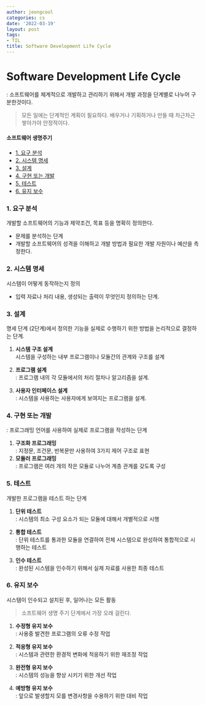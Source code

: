```yaml
---
author: jeongcool
categories: cs
date: '2022-03-19'
layout: post
tags:
- TIL
title: Software Development Life Cycle
---
```


# Software Development Life Cycle
: 소프트웨어를 체계적으로 개발하고 관리하기 위해서 개발 과정을 단계별로 나누어 구분한것이다.
> 모든 일에는 단계적인 계획이 필요하다. 배우거나 기획하거나 만들 때 차근차근 쌓아가야 안정적이다.


#### 소프트웨어 생명주기
- [1. 요구 분석](#1-요구-분석)
- [2. 시스템 명세](#2-시스템-명세)
- [3. 설계](#3-설계)
- [4. 구현 또는 개발](#4-구현-또는-개발)
- [5. 테스트](#5-테스트)
- [6. 유지 보수](#6-유지-보수)

### 1. 요구 분석
개발할 소프트웨어의 기능과 제약조건, 목표 등을 명확히 정의한다.
- 문제를 분석하는 단계
- 개발할 소프트웨어의 성격을 이해하고 개발 방법과 필요한 개발 자원이나 예산을 측정한다.

### 2. 시스템 명세
시스템이 어떻게 동작하는지 정의
- 입력 자료나 처리 내용, 생성되는 출력이 무엇인지 정의하는 단계.

### 3. 설계
명세 단계 (2단계)에서 정의한 기능을 실제로 수행하기 위한 방법을 논리적으로 결정하는 단계.

1. **시스템 구조 설계**  
 시스템을 구성하는 내부 프로그램이나 모듈간의 관계와 구조를 설계

2. **프로그램 설계**  
: 프로그램 내의 각 모듈에서의 처리 절차나 알고리즘을 설계.

3. **사용자 인터페이스 설계**  
: 시스템을 사용하는 사용자에게 보여지는 프로그램을 설계.


### 4. 구현 또는 개발
: 프로그래밍 언어를 사용하여 실제로 프로그램을 작성하는 단계

1. **구조화 프로그래밍**  
   : 지정문, 조건문, 반복문만 사용하여 3가지 제어 구조로 표현
2. **모듈러 프로그래밍**  
   : 프로그램은 여러 개의 작은 모듈로 나누어 계층 관계를 갖도록 구성

### 5. 테스트
개발한 프로그램을 테스트 하는 단계

1. **단위 테스트**  
   : 시스템의 최소 구성 요소가 되는 모듈에 대해서 개별적으로 시행

2. **통합 테스트**  
   : 단위 테스트를 통과한 모듈을 연결하여 전체 시스템으로 완성하여 통합적으로 시행하는 테스트

3. **인수 테스트**  
   : 완성된 시스템을 인수하기 위해서 실제 자료를 사용한 최종 테스트
   

### 6. 유지 보수
시스템이 인수되고 설치된 후, 일어나는 모든 활동
> 소프트웨어 생명 주기 단계에서 가장 오래 걸린다.
1. **수정형 유지 보수**  
   : 사용중 발견한 프로그램의 오류 수정 작업

2. **적응형 유지 보수**  
   : 시스템과 관련한 환경적 변화에 적응하기 위한 재조정 작업

3. **완전형 유지 보수**  
   : 시스템의 성능을 향상 시키기 위한 개선 작업

4. **예방형 유지 보수**  
   : 앞으로 발생할지 모를 변경사항을 수용하기 위한 대비 작업